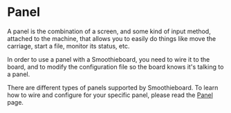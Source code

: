 
# Panel

A panel is the combination of a screen, and some kind of input method, attached to the machine, that allows you to easily do things like move the carriage, start a file, monitor its status, etc.

In order to use a panel with a Smoothieboard, you need to wire it to the board, and to modify the configuration file so the board knows it's talking to a panel.

There are different types of panels supported by Smoothieboard. To learn how to wire and configure for your specific panel, please read the [Panel](panel) page.
